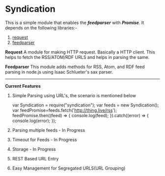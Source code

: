 # Syndication
This is a simple module that enables the ***feedparser*** with ***Promise***. It depends on the following libraries:-

 1. [request](https://www.npmjs.com/package/request)
 2. [feedparser](https://www.npmjs.com/package/feedparser)


**Request**
A module for making HTTP request. Basically a HTTP client. This helps to fetch the RSS/ATOM/RDF URLS and helps in parsing the same.

**Feedparser**
This module adds methods for RSS, Atom, and RDF feed parsing in node.js using Isaac Schlueter's sax parser.


----------


**Current Features**

 1. Simple Parsing using URL's, the scenario is mentioned below<i class=" icon-ok"></i>

    var Syndication = require("syndication");
    var feeds = new Syndication();
    var feedPromise=feeds.fetch('http://thing.live/rss');
    feedPromise.then((feed) => {
      console.log(feed);
    }).catch((error) => {
      console.log(error);
    });

 2. Parsing multiple feeds - In Progress <i class="icon-ticket"></i>
 3. Timeout for Feeds - In Progress <i class="icon-ticket"></i>
 4. Storage - In Progress <i class="icon-ticket"></i>
 5. REST Based URL Entry <i class="icon-ticket"></i>
 6. Easy Management for Segregated URLS(URL Grouping) <i class="icon-ticket"></i>
